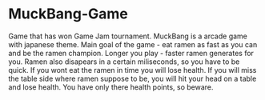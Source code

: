 # MuckBang-Game
Game that has won Game Jam tournament.
MuckBang is a arcade game with japanese theme.
Main goal of the game - eat ramen as fast as you can and be the ramen champion.
Longer you play - faster ramen generates for you.
Ramen also disapears in a certain miliseconds, so you have to be quick.
If you wont eat the ramen in time you will lose health.
If you will miss the table side where ramen suppose to be, you will hit your head on a table and lose health.
You have only there health points, so beware.
